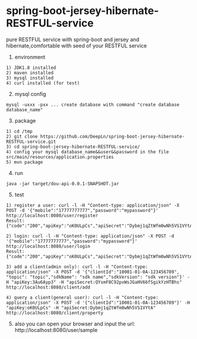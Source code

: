 # spring-boot-jersey-hibernate-RESTFUL-service
pure RESTFUL service with spring-boot and jersey and hibernate,comfortable with seed of your RESTFUL service


1. environment
```
1) JDK1.8 installed
2) maven installed
3) mysql installed
4) curl installed (for test)
```

2. mysql config 
```
mysql -uxxx -pxx ... create database with command "create database database_name"
```

3. package
```
1) cd /tmp
2) git clone https://github.com/DeepLn/spring-boot-jersey-hibernate-RESTFUL-service.git
3) cd spring-boot-jersey-hibernate-RESTFUL-service/
4) config your mysql database_name&&user&&password in the file src/main/resources/application.properties
5) mvn package
```

4. run
```
java -jar target/dou-api-0.0.1-SNAPSHOT.jar
```

5. test
```
1) register a user: curl -l -H "Content-type: application/json" -X POST -d '{"mobile":"17777777777","password":"mypassword"}' http://localhost:8080/user/register
Result: {"code":"200","apiKey":"oK0ULpCs","apiSecret":"Dybmj1qZtWfm0wNh5VS1VYtA","message":"OK"}

2) login: curl -l -H "Content-type: application/json" -X POST -d '{"mobile":"17777777777","password":"mypassword"}' http://localhost:8080/user/login
Result: {"code":"200","apiKey":"oK0ULpCs","apiSecret":"Dybmj1qZtWfm0wNh5VS1VYtA","message":"OK"}

3) add a client(admin only): curl -l -H "Content-type: application/json" -X POST -d '{"clientId":"10001-01-0A-123456789", "topic": "topic","sdkName": "sdk name","sdkVersion": "sdk version"}' -H "apiKey:3Au6Ayp3" -H "apiSecret:QYsmF8C92pvWsJGaHV66fSgikYzHTBhs" http://localhost:8080/client/add

4) query a client(general user): curl -l -H "Content-type: application/json" -X POST -d '{"clientId":"10001-01-0A-123456789"}' -H "apiKey:oK0ULpCs" -H "apiSecret:Dybmj1qZtWfm0wNh5VS1VYtA" http://localhost:8080/client/property
```

5) also you can open your browser and input the url: http://localhost:8080/user/sample

